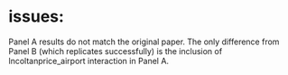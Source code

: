 # issues:
Panel A results do not match the original paper. The only difference from Panel B (which replicates successfully) is the inclusion of lncoltanprice_airport interaction in Panel A. 